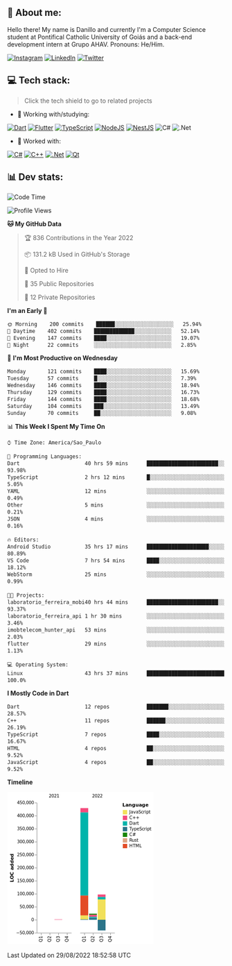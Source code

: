 ## 🌈 About me:
Hello there! My name is Danillo and currently I'm a Computer Science student at Pontifical Catholic University of Goiás and a back-end development intern at Grupo AHAV. Pronouns: He/Him.

[![Instagram](https://img.shields.io/badge/Instagram-%23E4405F.svg?logo=Instagram&logoColor=white)](https://instagram.com/danilloilggner) [![LinkedIn](https://img.shields.io/badge/LinkedIn-%230077B5.svg?logo=linkedin&logoColor=white)](https://linkedin.com/in/danilloism) [![Twitter](https://img.shields.io/badge/Twitter-%231DA1F2.svg?logo=Twitter&logoColor=white)](https://twitter.com/danilloism) 

## 💻 Tech stack:
> Click the tech shield to go to related projects

- 🔭 Working with/studying:

[![Dart](https://img.shields.io/badge/dart-%230175C2.svg?style=for-the-badge&logo=dart&logoColor=white)](https://github.com/danilloism/danilloism/blob/main/Flutter.md) [![Flutter](https://img.shields.io/badge/Flutter-%2302569B.svg?style=for-the-badge&logo=Flutter&logoColor=white)](https://github.com/danilloism/danilloism/blob/main/Flutter.md) [![TypeScript](https://img.shields.io/badge/typescript-%23007ACC.svg?style=for-the-badge&logo=typescript&logoColor=white)](https://github.com/danilloism/danilloism/blob/main/Typescript.md) [![NodeJS](https://img.shields.io/badge/node.js-6DA55F?style=for-the-badge&logo=node.js&logoColor=white)](https://github.com/danilloism/danilloism/blob/main/Node.js.md) [![NestJS](https://img.shields.io/badge/nestjs-%23E0234E.svg?style=for-the-badge&logo=nestjs&logoColor=white)](https://github.com/danilloism/danilloism/blob/main/Nest.js.md) ![C#](https://img.shields.io/badge/c%23-%23239120.svg?style=for-the-badge&logo=c-sharp&logoColor=white) ![.Net](https://img.shields.io/badge/.NET-5C2D91?style=for-the-badge&logo=.net&logoColor=white)
<!---
- 🌱 Currently learning:

![Vue.js](https://img.shields.io/badge/vuejs-%2335495e.svg?style=for-the-badge&logo=vuedotjs&logoColor=%234FC08D) ![Angular](https://img.shields.io/badge/angular-%23DD0031.svg?style=for-the-badge&logo=angular&logoColor=white)
--->
- 💫 Worked with:

[![C#](https://img.shields.io/badge/c%23-%23239120.svg?style=for-the-badge&logo=c-sharp&logoColor=white)](#) [![C++](https://img.shields.io/badge/c++-%2300599C.svg?style=for-the-badge&logo=c%2B%2B&logoColor=white)](https://github.com/danilloism/danilloism/blob/main/C%2B%2B.md) [![.Net](https://img.shields.io/badge/.NET-5C2D91?style=for-the-badge&logo=.net&logoColor=white)](#) [![Qt](https://img.shields.io/badge/Qt-%23217346.svg?style=for-the-badge&logo=Qt&logoColor=white)](https://github.com/danilloism/danilloism/blob/main/C%2B%2B.md)

## 📊 Dev stats:
<!---
[![](https://github-readme-stats.vercel.app/api?username=danilloism&theme=radical&hide_border=false&include_all_commits=false&count_private=false)](#)<br>
[![](https://github-readme-streak-stats.herokuapp.com/?user=danilloism&theme=radical&hide_border=false)](#)<br>
[![](https://github-readme-stats.vercel.app/api/top-langs/?username=danilloism&theme=radical&hide_border=false&include_all_commits=false&count_private=false&layout=compact)](#)<br>
--->
<!--START_SECTION:waka-->
![Code Time](http://img.shields.io/badge/Code%20Time-589%20hrs%208%20mins-blue)

![Profile Views](http://img.shields.io/badge/Profile%20Views-0-blue)

**🐱 My GitHub Data** 

> 🏆 836 Contributions in the Year 2022
 > 
> 📦 131.2 kB Used in GitHub's Storage 
 > 
> 💼 Opted to Hire
 > 
> 📜 35 Public Repositories 
 > 
> 🔑 12 Private Repositories  
 > 
**I'm an Early 🐤** 

```text
🌞 Morning    200 commits    ██████░░░░░░░░░░░░░░░░░░░   25.94% 
🌆 Daytime    402 commits    █████████████░░░░░░░░░░░░   52.14% 
🌃 Evening    147 commits    ████░░░░░░░░░░░░░░░░░░░░░   19.07% 
🌙 Night      22 commits     ░░░░░░░░░░░░░░░░░░░░░░░░░   2.85%

```
📅 **I'm Most Productive on Wednesday** 

```text
Monday       121 commits    ████░░░░░░░░░░░░░░░░░░░░░   15.69% 
Tuesday      57 commits     █░░░░░░░░░░░░░░░░░░░░░░░░   7.39% 
Wednesday    146 commits    ████░░░░░░░░░░░░░░░░░░░░░   18.94% 
Thursday     129 commits    ████░░░░░░░░░░░░░░░░░░░░░   16.73% 
Friday       144 commits    ████░░░░░░░░░░░░░░░░░░░░░   18.68% 
Saturday     104 commits    ███░░░░░░░░░░░░░░░░░░░░░░   13.49% 
Sunday       70 commits     ██░░░░░░░░░░░░░░░░░░░░░░░   9.08%

```


📊 **This Week I Spent My Time On** 

```text
⌚︎ Time Zone: America/Sao_Paulo

💬 Programming Languages: 
Dart                     40 hrs 59 mins      ███████████████████████░░   93.98% 
TypeScript               2 hrs 12 mins       █░░░░░░░░░░░░░░░░░░░░░░░░   5.05% 
YAML                     12 mins             ░░░░░░░░░░░░░░░░░░░░░░░░░   0.49% 
Other                    5 mins              ░░░░░░░░░░░░░░░░░░░░░░░░░   0.21% 
JSON                     4 mins              ░░░░░░░░░░░░░░░░░░░░░░░░░   0.16%

🔥 Editors: 
Android Studio           35 hrs 17 mins      ████████████████████░░░░░   80.89% 
VS Code                  7 hrs 54 mins       ████░░░░░░░░░░░░░░░░░░░░░   18.12% 
WebStorm                 25 mins             ░░░░░░░░░░░░░░░░░░░░░░░░░   0.99%

🐱‍💻 Projects: 
laboratorio_ferreira_mobi40 hrs 44 mins      ███████████████████████░░   93.37% 
laboratorio_ferreira_api 1 hr 30 mins        ░░░░░░░░░░░░░░░░░░░░░░░░░   3.46% 
imobtelecom_hunter_api   53 mins             ░░░░░░░░░░░░░░░░░░░░░░░░░   2.03% 
flutter                  29 mins             ░░░░░░░░░░░░░░░░░░░░░░░░░   1.13%

💻 Operating System: 
Linux                    43 hrs 37 mins      █████████████████████████   100.0%

```

**I Mostly Code in Dart** 

```text
Dart                     12 repos            ███████░░░░░░░░░░░░░░░░░░   28.57% 
C++                      11 repos            ██████░░░░░░░░░░░░░░░░░░░   26.19% 
TypeScript               7 repos             ████░░░░░░░░░░░░░░░░░░░░░   16.67% 
HTML                     4 repos             ██░░░░░░░░░░░░░░░░░░░░░░░   9.52% 
JavaScript               4 repos             ██░░░░░░░░░░░░░░░░░░░░░░░   9.52%

```


**Timeline**

![Chart not found](https://raw.githubusercontent.com/danilloism/danilloism/main/charts/bar_graph.png) 


 Last Updated on 29/08/2022 18:52:58 UTC
<!--END_SECTION:waka-->
